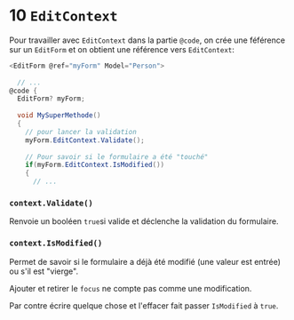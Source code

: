 # 10 `EditContext`

Pour travailler avec `EditContext` dans la partie `@code`, on crée une féférence sur un `EditForm` et on obtient une référence vers `EditContext`:

```cs
<EditForm @ref="myForm" Model="Person">
  
  // ...
@code {
  EditForm? myForm;
  
  void MySuperMethode()
  {
    // pour lancer la validation
    myForm.EditContext.Validate();
    
    // Pour savoir si le formulaire a été "touché"
    if(myForm.EditContext.IsModified())
    {
      // ... 
```

### `context.Validate()`

Renvoie un booléen `true`si valide et déclenche la validation du formulaire.



### `context.IsModified()`

Permet de savoir si le formulaire a déjà été modifié (une valeur est entrée) ou s'il est "vierge".

Ajouter et retirer le `focus` ne compte pas comme une modification.

Par contre écrire quelque chose et l'effacer fait passer `IsModified`  à `true`.